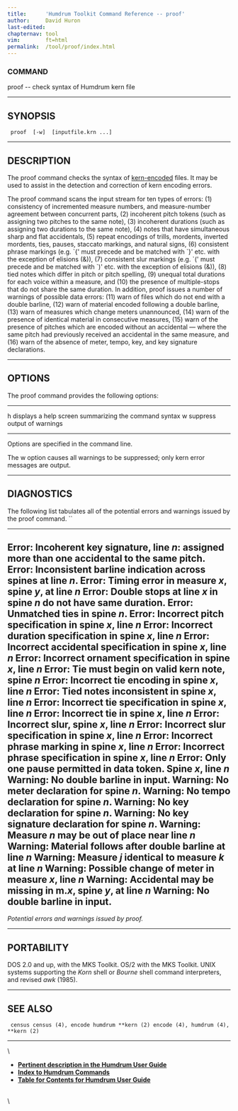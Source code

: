 ```yaml
---
title:		'Humdrum Toolkit Command Reference -- proof'
author:		David Huron
last-edited:
chapternav:	tool
vim:		ft=html
permalink:	/tool/proof/index.html
---
```


### COMMAND

<span class="tool">proof</span> -- check syntax of Humdrum <span class="rep">kern</span> file

------------------------------------------------------------------------

## SYNOPSIS ##

` proof  [-w]  [inputfile.krn ...]`

------------------------------------------------------------------------

## DESCRIPTION ##

The <span class="tool">proof</span> command checks the syntax of
[<span class="rep">kern</span>-encoded](../representations/kern.html) files. It may be used
to assist in the detection and correction of <span class="rep">kern</span> encoding errors.

The <span class="tool">proof</span> command scans the input stream for ten types of errors:
(1) consistency of incremented measure numbers, and measure-number
agreement between concurrent parts, (2) incoherent pitch tokens (such as
assigning two pitches to the same note), (3) incoherent durations (such
as assigning two durations to the same note), (4) notes that have
simultaneous sharp and flat accidentals, (5) repeat encodings of trills,
mordents, inverted mordents, ties, pauses, staccato markings, and
natural signs, (6) consistent phrase markings (e.g. \`{\' must precede
and be matched with \`}\' etc. with the exception of elisions (&)), (7)
consistent slur markings (e.g. \`(\' must precede and be matched with
\`)\' etc. with the exception of elisions (&)), (8) tied notes which
differ in pitch or pitch spelling, (9) unequal total durations for each
voice within a measure, and (10) the presence of multiple-stops that do
not share the same duration. In addition, <span class="tool">proof</span> issues a number of
warnings of possible data errors: (11) warn of files which do not end
with a double barline, (12) warn of material encoded following a double
barline, (13) warn of measures which change meters unannounced, (14)
warn of the presence of identical material in consecutive measures, (15)
warn of the presence of pitches which are encoded without an accidental
&mdash; where the same pitch had previously received an accidental in the
same measure, and (16) warn of the absence of meter, tempo, key, and key
signature declarations.

------------------------------------------------------------------------

## OPTIONS ##

The <span class="tool">proof</span> command provides the following options:

-------- -------------------------------------------------------
<span class="option">h</span>   displays a help screen summarizing the command syntax
<span class="option">w</span>   suppress output of warnings
-------- -------------------------------------------------------

Options are specified in the command line.

The <span class="option">w</span> option causes all warnings to be suppressed; only <span class="rep">kern</span>
error messages are output.

------------------------------------------------------------------------

## DIAGNOSTICS ##

The following list tabulates all of the potential errors and warnings
issued by the <span class="tool">proof</span> command. ``

---------------------------------------------------------------------------------
Error: Incoherent key signature, line *n*: assigned more than one accidental to
the same pitch.
Error: Inconsistent barline indication across spines at line *n*.
Error: Timing error in measure *x*, spine *y*, at line *n*
Error: Double stops at line *x* in spine *n* do not have same duration.
Error: Unmatched ties in spine *n*.
Error: Incorrect pitch specification in spine *x*, line *n*
Error: Incorrect duration specification in spine *x*, line *n*
Error: Incorrect accidental specification in spine *x*, line *n*
Error: Incorrect ornament specification in spine *x*, line *n*
Error: Tie must begin on valid kern note, spine *n*
Error: Incorrect tie encoding in spine *x*, line *n*
Error: Tied notes inconsistent in spine *x*, line *n*
Error: Incorrect tie specification in spine *x*, line *n*
Error: Incorrect tie in spine *x*, line *n*
Error: Incorrect slur, spine *x*, line *n*
Error: Incorrect slur specification in spine *x*, line *n*
Error: Incorrect phrase marking in spine *x*, line *n*
Error: Incorrect phrase specification in spine *x*, line *n*
Error: Only one pause permitted in data token. Spine *x*, line *n*
Warning: No double barline in input.
Warning: No meter declaration for spine *n*.
Warning: No tempo declaration for spine *n*.
Warning: No key declaration for spine *n*.
Warning: No key signature declaration for spine *n*.
Warning: Measure *n* may be out of place near line *n*
Warning: Material follows after double barline at line *n*
Warning: Measure *j* identical to measure *k* at line *n*
Warning: Possible change of meter in measure *x*, line *n*
Warning: Accidental may be missing in m.*x*, spine *y*, at line *n*
Warning: No double barline in input.
---------------------------------------------------------------------------------

*Potential errors and warnings issued by <span class="tool">proof</span>.*

------------------------------------------------------------------------

## PORTABILITY ##

DOS 2.0 and up, with the MKS Toolkit. OS/2 with the MKS Toolkit. UNIX
systems supporting the *Korn* shell or *Bourne* shell command
interpreters, and revised *awk* (1985).

------------------------------------------------------------------------

## SEE ALSO ##

` census census (4), encode humdrum **kern (2) encode (4), humdrum (4), **kern (2)`

------------------------------------------------------------------------

\

-   [**Pertinent description in the Humdrum User
    Guide**](../guide13.html#Checking_an_Assembled_Score_Using_proof)
-   [**Index to Humdrum Commands**](../commands.toc.html)
-   [**Table for Contents for Humdrum User Guide**](../guide.toc.html)

\
\
